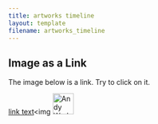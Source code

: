 ```yaml
---
title: artworks timeline
layout: template
filename: artworks_timeline
---
```


<!DOCTYPE html>


<html>
<body>

<h2>Image as a Link</h2>

<p>The image below is a link. Try to click on it.</p>

<a href="https://informartive-museum.github.io/project/warhol">link text</a><img <img src="https://4683oj4f91va37g8dg1g1myv-wpengine.netdna-ssl.com/wp-content/uploads/2016/12/1998-1-2890_pub_01-Web-Ready-475px-longest-edge-Check-Copyright-Before-Using-on-Web.jpg" alt="Andy Warhol" style="width:42px;height:42px;"></a>



</body>
</html>
